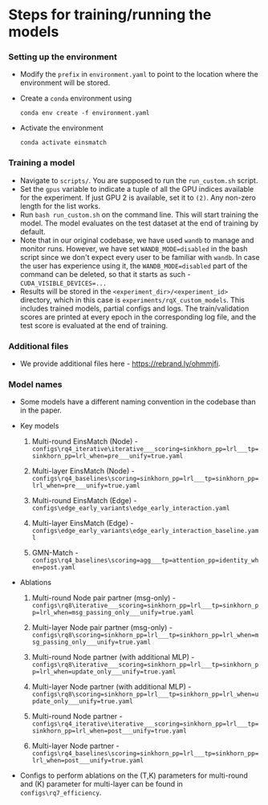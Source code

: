 # Steps for training/running the models

### Setting up the environment
- Modify the `prefix` in `environment.yaml` to point to the location where the environment will be stored.
- Create a `conda` environment using

    `conda env create -f environment.yaml`
- Activate the environment

    `conda activate einsmatch`

### Training a model
- Navigate to `scripts/`. You are supposed to run the `run_custom.sh` script.
- Set the `gpus` variable to indicate a tuple of all the GPU indices available for the experiment. If just GPU 2 is available, set it to `(2)`. Any non-zero length for the list works.
- Run `bash run_custom.sh` on the command line. This will start training the model. The model evaluates on the test dataset at the end of training by default.
- Note that in our original codebase, we have used `wandb` to manage and monitor runs. However, we have set `WANDB_MODE=disabled` in the bash script since we don't expect every user to be familiar with `wandb`. In case the user has experience using it, the `WANDB_MODE=disabled` part of the command can be deleted, so that it starts as such - `CUDA_VISIBLE_DEVICES=...`
- Results will be stored in the `<experiment_dir>/<experiment_id>` directory, which in this case is `experiments/rqX_custom_models`. This includes trained models, partial configs and logs. The train/validation scores are printed at every epoch in the corresponding log file, and the test score is evaluated at the end of training.

### Additional files
- We provide additional files here - https://rebrand.ly/ohmmjfi.

### Model names
- Some models have a different naming convention in the codebase than in the paper.

- Key models

    1. Multi-round EinsMatch (Node) - `configs\rq4_iterative\iterative___scoring=sinkhorn_pp=lrl___tp=sinkhorn_pp=lrl_when=pre___unify=true.yaml`

    2. Multi-layer EinsMatch (Node) - `configs\rq4_baselines\scoring=sinkhorn_pp=lrl___tp=sinkhorn_pp=lrl_when=pre___unify=true.yaml`

    3. Multi-round EinsMatch (Edge) - `configs\edge_early_variants\edge_early_interaction.yaml`

    4. Multi-layer EinsMatch (Edge) - `configs\edge_early_variants\edge_early_interaction_baseline.yaml`

    5. GMN-Match - `configs\rq4_baselines\scoring=agg___tp=attention_pp=identity_when=post.yaml`

- Ablations

    1. Multi-round Node pair partner (msg-only) - `configs\rq8\iterative___scoring=sinkhorn_pp=lrl___tp=sinkhorn_pp=lrl_when=msg_passing_only___unify=true.yaml`

    2. Multi-layer Node pair partner (msg-only) - `configs\rq8\scoring=sinkhorn_pp=lrl___tp=sinkhorn_pp=lrl_when=msg_passing_only___unify=true.yaml`

    3. Multi-round Node partner (with additional MLP) - `configs\rq8\iterative___scoring=sinkhorn_pp=lrl___tp=sinkhorn_pp=lrl_when=update_only___unify=true.yaml`

    4. Multi-layer Node partner (with additional MLP) - `configs\rq8\scoring=sinkhorn_pp=lrl___tp=sinkhorn_pp=lrl_when=update_only___unify=true.yaml`

    5. Multi-round Node partner - `configs\rq4_iterative\iterative___scoring=sinkhorn_pp=lrl___tp=sinkhorn_pp=lrl_when=post___unify=true.yaml`

    6. Multi-layer Node partner - `configs\rq4_baselines\scoring=sinkhorn_pp=lrl___tp=sinkhorn_pp=lrl_when=post___unify=true.yaml`

- Configs to perform ablations on the (T,K) parameters for multi-round and (K) parameter for multi-layer can be found in `configs\rq7_efficiency`.
